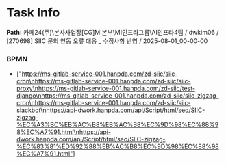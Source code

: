 # Task Info

**Path:** 카페24(주)\본사사업장\[CG]MI본부\MI인프라그룹\AI인프라4팀 / dwkim06 / [270698] SIIC 문의 연동 오류 대응 _ 수정사항 반영 / 2025-08-01_00-00-00

### BPMN
- ["https://ms-gitlab-service-001.hanpda.com/zd-siic/siic-cron\nhttps://ms-gitlab-service-001.hanpda.com/zd-siic/siic-proxy\nhttps://ms-gitlab-service-001.hanpda.com/zd-siic/test-django\nhttps://ms-gitlab-service-001.hanpda.com/zd-siic/siic-zigzag-cron\nhttps://ms-gitlab-service-001.hanpda.com/zd-siic/siic-slackbot\nhttps://api-dwork.hanpda.com/api/Script/html/seo/SIIC-zigzag-%EC%A3%BC%EB%AC%B8%EB%AC%B8%EC%9D%98%EC%88%98%EC%A7%91.html\nhttps://api-dwork.hanpda.com/api/Script/html/seo/SIIC-zigzag-%EC%83%81%ED%92%88%EB%AC%B8%EC%9D%98%EC%88%98%EC%A7%91.html"]


